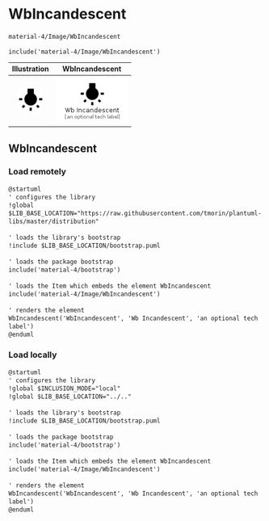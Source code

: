 # WbIncandescent


```text
material-4/Image/WbIncandescent
```

```text
include('material-4/Image/WbIncandescent')
```



| Illustration | WbIncandescent |
| :---: | :---: |
| ![illustration for Illustration](../../material-4/Image/WbIncandescent.png) | ![illustration for WbIncandescent](../../material-4/Image/WbIncandescent.Local.png) |




## WbIncandescent

### Load remotely
```plantuml
@startuml
' configures the library
!global $LIB_BASE_LOCATION="https://raw.githubusercontent.com/tmorin/plantuml-libs/master/distribution"

' loads the library's bootstrap
!include $LIB_BASE_LOCATION/bootstrap.puml

' loads the package bootstrap
include('material-4/bootstrap')

' loads the Item which embeds the element WbIncandescent
include('material-4/Image/WbIncandescent')

' renders the element
WbIncandescent('WbIncandescent', 'Wb Incandescent', 'an optional tech label')
@enduml
```

### Load locally
```plantuml
@startuml
' configures the library
!global $INCLUSION_MODE="local"
!global $LIB_BASE_LOCATION="../.."

' loads the library's bootstrap
!include $LIB_BASE_LOCATION/bootstrap.puml

' loads the package bootstrap
include('material-4/bootstrap')

' loads the Item which embeds the element WbIncandescent
include('material-4/Image/WbIncandescent')

' renders the element
WbIncandescent('WbIncandescent', 'Wb Incandescent', 'an optional tech label')
@enduml
```

